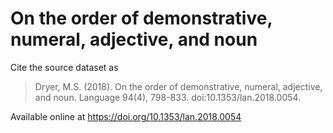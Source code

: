 # On the order of demonstrative, numeral, adjective, and noun

Cite the source dataset as

> Dryer, M.S. (2018). On the order of demonstrative, numeral, adjective, and noun. Language 94(4), 798-833. doi:10.1353/lan.2018.0054.

Available online at https://doi.org/10.1353/lan.2018.0054
